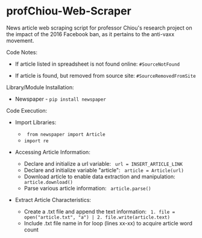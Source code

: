 # profChiou-Web-Scraper
News article web scraping script for professor Chiou's research project on the impact of the 2016 Facebook ban, as it pertains to the anti-vaxx movement. 

Code Notes:
  - If article listed in spreadsheet is not found online: ```#SourceNotFound ```

  - If article is found, but removed from source site: ``` #SourceRemovedFromSite ```



Library/Module Installation:
  - Newspaper - ```pip install newspaper```

Code Execution:
  - Import Libraries:
  
    - ``` from newspaper import Article```
    - ``` import re ```
  - Accessing Article Information:  
    - Declare and initialize a url variable: ``` url = INSERT_ARTICLE_LINK```
    - Declare and initialize variable "article": ``` article = Article(url)```
    - Download article to enable data extraction and manipulation: ``` article.download()```
    - Parse various article information: ``` article.parse()```
  - Extract Article Characteristics:
    - Create a .txt file and append the text information: ``` 1. file = open("article.txt", "a") | 2. file.write(article.text)```
    - Include .txt file name in for loop (lines xx-xx) to acquire article word count
    
  

